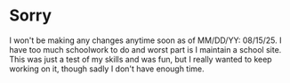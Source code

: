 # Sorry

I won't be making any changes anytime soon as of MM/DD/YY: 08/15/25. I have too much schoolwork to do and worst part is I
maintain a school site. This was just a test of my skills and was fun, but I really wanted to keep working on it, though 
sadly I don't have enough time.